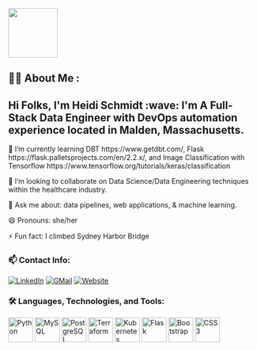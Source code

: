 
<div id="header" align="left">
  <img align="center" src="https://media.giphy.com/media/3oEdv6UFowfDXW6YYU/giphy.gif" width="100"/>
</div>

## :woman_technologist: About Me :
<div align="left">
  <h2> Hi Folks, I'm Heidi Schmidt :wave: I'm A Full-Stack Data Engineer with DevOps automation experience located in Malden, Massachusetts.</h2>
  <p></p>
  <p> 🌱  I’m currently learning  DBT https://www.getdbt.com/, Flask https://flask.palletsprojects.com/en/2.2.x/, and Image Classification with Tensorflow  https://www.tensorflow.org/tutorials/keras/classification </p>
  <p> 👯  I’m looking to collaborate on Data Science/Data Engineering techniques within the healthcare industry. </p>
  <p> 💬  Ask me about: data pipelines, web applications, & machine learning. </p> 
  <p> 😄 Pronouns: she/her </p>
  <p> ⚡ Fun fact: I climbed Sydney Harbor Bridge </p>
</div>

### :mailbox: Contact Info:

[![LinkedIn](https://img.shields.io/badge/LinkedIn-0077B5?style=for-the-badge&logo=linkedin&logoColor=white)](https://www.linkedin.com/in/heidielischmidt)
[![GMail](https://img.shields.io/badge/Gmail-D14836?style=for-the-badge&logo=gmail&logoColor=white)](mailto:heidi.eli.schmidt@gmail.com)
[![Website](https://img.shields.io/badge/website-000000?style=for-the-badge&logo=About.me&logoColor=white)](https://)

### :hammer_and_wrench: Languages, Technologies, and Tools:

<div>
  <img alt="Python" width="50" src="https://cdn.jsdelivr.net/gh/devicons/devicon/icons/python/python-original-wordmark.svg" />
  <img alt="MySQL" width="50" src="https://cdn.jsdelivr.net/gh/devicons/devicon/icons/mysql/mysql-original-wordmark.svg" />
  <img alt="PostgreSQL" width="50" src="https://cdn.jsdelivr.net/gh/devicons/devicon/icons/postgresql/postgresql-original-wordmark.svg" />
  <img alt="Terraform" width="50" src="https://cdn.jsdelivr.net/gh/devicons/devicon/icons/terraform/terraform-original-wordmark.svg" />   
  <img alt="Kubernetes" width="50" src="https://cdn.jsdelivr.net/gh/devicons/devicon/icons/kubernetes/kubernetes-plain-wordmark.svg" />
  <img alt="Flask" width="50" src="https://cdn.jsdelivr.net/gh/devicons/devicon/icons/flask/flask-original-wordmark.svg" />
  <img alt="Bootstrap" width="50" src="https://cdn.jsdelivr.net/gh/devicons/devicon/icons/bootstrap/bootstrap-original-wordmark.svg" />
  <img alt="CSS3" width="50" src="https://cdn.jsdelivr.net/gh/devicons/devicon/icons/css3/css3-original-wordmark.svg" /> 
</div>
